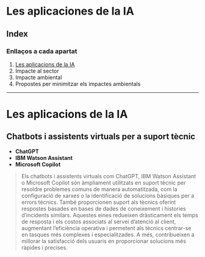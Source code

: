 # Les aplicaciones de la IA

## Index

### Enllaços a cada apartat
1. [Les aplicacions de la IA](#Les_aplicacions_de_la_IA)
2. Impacte al sector
3. Impacte ambiental
4. Propostes per minimitzar els impactes ambientals

---

# Les aplicacions de la IA
## Chatbots i assistents virtuals per a suport tècnic

* **ChatGPT** 
* **IBM Watson Assistant** 
* **Microsoft Copilot** 

>Els chatbots i assistents virtuals com ChatGPT, IBM Watson Assistant o Microsoft Copilot són àmpliament utilitzats en suport tècnic per resoldre problemes comuns de manera automatitzada, com la configuració de xarxes o la identificació de solucions bàsiques per a errors tècnics. També proporcionen suport als tècnics oferint respostes basades en bases de dades de coneixement i histories d’incidents similars. Aquestes eines redueixen dràsticament els temps de resposta i els costos associats al servei d’atenció al client, augmentant l’eficiència operativa i permetent als tècnics centrar-se en tasques més complexes i especialitzades. A més, contribueixen a millorar la satisfacció dels usuaris en proporcionar solucions més ràpides i precises.
